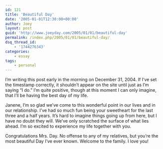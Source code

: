 ```yaml
---
id: 121
title: 'Beautiful Day'
date: '2005-01-01T12:30:00+00:00'
author: Joey
layout: post
guid: 'http://www.joeyday.com/2005/01/01/beautiful-day'
permalink: /index.php/2005/01/01/beautiful-day/
dsq_thread_id:
    - '1744276343'
categories:
    - essay
tags:
    - personal
---
```


I’m writing this post early in the morning on December 31, 2004. If I’ve set the timestamp correctly, it shouldn’t appear on the site until just as I’m saying “I do.” I’m quite positive, though at this moment I can only imagine, that I’ll be having the best day of my life.

Janene, I’m so glad we’ve come to this wonderful point in our lives and in our relationship. I’ve had so much fun being your sweetheart for the last three and a half years. It’s hard to imagine things going up from here, but I have no doubt they will. We’ve only scratched the surface of what lies ahead. I’m so excited to experience my life together with you.

Congratulations Mrs. Day. No offense to any of my relatives, but you’re the most beautiful Day I’ve ever known. Welcome to the family. I love you!